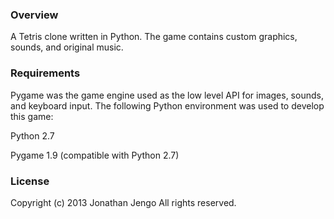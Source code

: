 ### Overview

A Tetris clone written in Python. The game contains custom graphics, sounds, and original music.

### Requirements

Pygame was the game engine used as the low level API for images, sounds, and keyboard input. The following Python environment was used to develop this game:

Python 2.7

Pygame 1.9 (compatible with Python 2.7)

### License

Copyright (c) 2013 Jonathan Jengo
All rights reserved.
